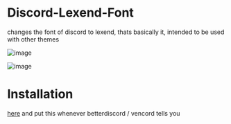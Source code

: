 # Discord-Lexend-Font
changes the font of discord to lexend, thats basically it, intended to be used with other themes


![image](https://i.imgur.com/s8FCYvd.png)

![image](https://i.imgur.com/e140ngv.png)

# Installation
[here](https://raw.githubusercontent.com/ShinySir/Discord-Lexend-Font/refs/heads/main/lexendfont-theme.css) and put this whenever betterdiscord / vencord tells you
